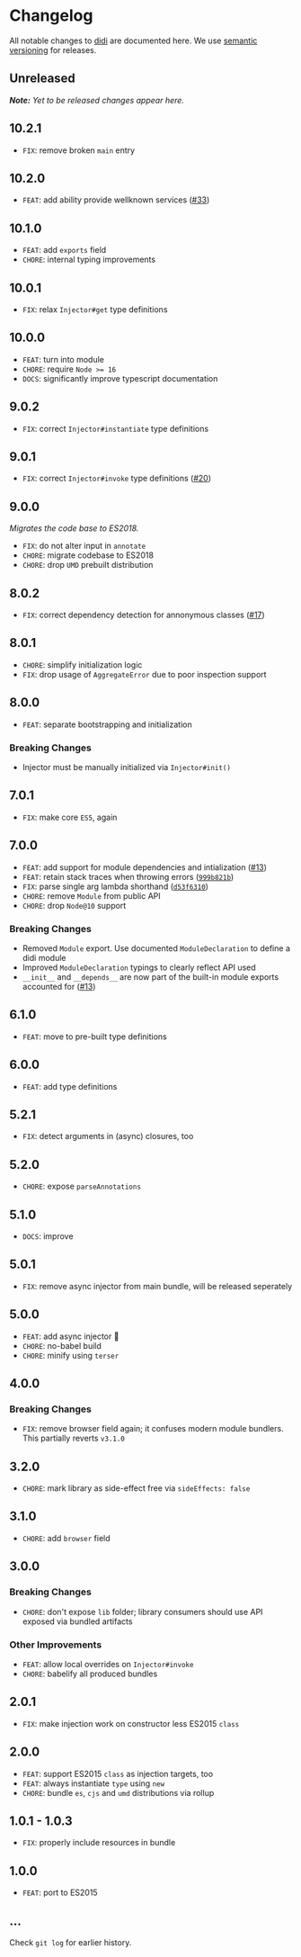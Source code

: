 # Changelog

All notable changes to [didi](https://github.com/nikku/didi) are documented here. We use [semantic versioning](http://semver.org/) for releases.

## Unreleased

___Note:__ Yet to be released changes appear here._

## 10.2.1

* `FIX`: remove broken `main` entry

## 10.2.0

* `FEAT`: add ability provide wellknown services ([#33](https://github.com/nikku/didi/pull/33))

## 10.1.0

* `FEAT`: add `exports` field
* `CHORE`: internal typing improvements

## 10.0.1

* `FIX`: relax `Injector#get` type definitions

## 10.0.0

* `FEAT`: turn into module
* `CHORE`: require `Node >= 16`
* `DOCS`: significantly improve typescript documentation

## 9.0.2

* `FIX`: correct `Injector#instantiate` type definitions

## 9.0.1

* `FIX`: correct `Injector#invoke` type definitions ([#20](https://github.com/nikku/didi/issues/20))

## 9.0.0

_Migrates the code base to ES2018._

* `FIX`: do not alter input in `annotate`
* `CHORE`: migrate codebase to ES2018
* `CHORE`: drop `UMD` prebuilt distribution

## 8.0.2

* `FIX`: correct dependency detection for annonymous classes ([#17](https://github.com/nikku/didi/issues/17))

## 8.0.1

* `CHORE`: simplify initialization logic
* `FIX`: drop usage of `AggregateError` due to poor inspection support

## 8.0.0

* `FEAT`: separate bootstrapping and initialization

### Breaking Changes

* Injector must be manually initialized via `Injector#init()`

## 7.0.1

* `FIX`: make core `ES5`, again

## 7.0.0

* `FEAT`: add support for module dependencies and intialization ([#13](https://github.com/nikku/didi/pull/13))
* `FEAT`: retain stack traces when throwing errors ([`999b821b`](https://github.com/nikku/didi/commit/999b821b2f630a8d74fade566281875ef628a6d3))
* `FIX`: parse single arg lambda shorthand ([`d53f6310`](https://github.com/nikku/didi/commit/d53f631023daa547ae9eb17dbbd5abae08573051))
* `CHORE`: remove `Module` from public API
* `CHORE`: drop `Node@10` support

### Breaking Changes

* Removed `Module` export. Use documented `ModuleDeclaration` to define a didi module
* Improved `ModuleDeclaration` typings to clearly reflect API used
* `__init__` and `__depends__` are now part of the built-in module exports accounted for ([#13](https://github.com/nikku/didi/pull/13))

## 6.1.0

* `FEAT`: move to pre-built type definitions

## 6.0.0

* `FEAT`: add type definitions

## 5.2.1

* `FIX`: detect arguments in (async) closures, too

## 5.2.0

* `CHORE`: expose `parseAnnotations`

## 5.1.0

* `DOCS`: improve

## 5.0.1

* `FIX`: remove async injector from main bundle, will be released seperately

## 5.0.0

* `FEAT`: add async injector :tada:
* `CHORE`: no-babel build
* `CHORE`: minify using `terser`

## 4.0.0

### Breaking Changes

* `FIX`: remove browser field again; it confuses modern module bundlers. This partially reverts `v3.1.0`

## 3.2.0

* `CHORE`: mark library as side-effect free via `sideEffects: false`

## 3.1.0

* `CHORE`: add `browser` field

## 3.0.0

### Breaking Changes

* `CHORE`: don't expose `lib` folder; library consumers should use API exposed via bundled artifacts

### Other Improvements

* `FEAT`: allow local overrides on `Injector#invoke`
* `CHORE`: babelify all produced bundles

## 2.0.1

* `FIX`: make injection work on constructor less ES2015 `class`

## 2.0.0

* `FEAT`: support ES2015 `class` as injection targets, too
* `FEAT`: always instantiate `type` using `new`
* `CHORE`: bundle `es`, `cjs` and `umd` distributions via rollup

## 1.0.1 - 1.0.3

* `FIX`: properly include resources in bundle

## 1.0.0

* `FEAT`: port to ES2015

## ...

Check `git log` for earlier history.

